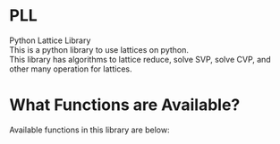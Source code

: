 # PLL
Python Lattice Library<br>
This is a python library to use lattices on python.<br>
This library has algorithms to lattice reduce, solve SVP, solve CVP, and other many operation for lattices.

# What Functions are Available?
Available functions in this library are below: